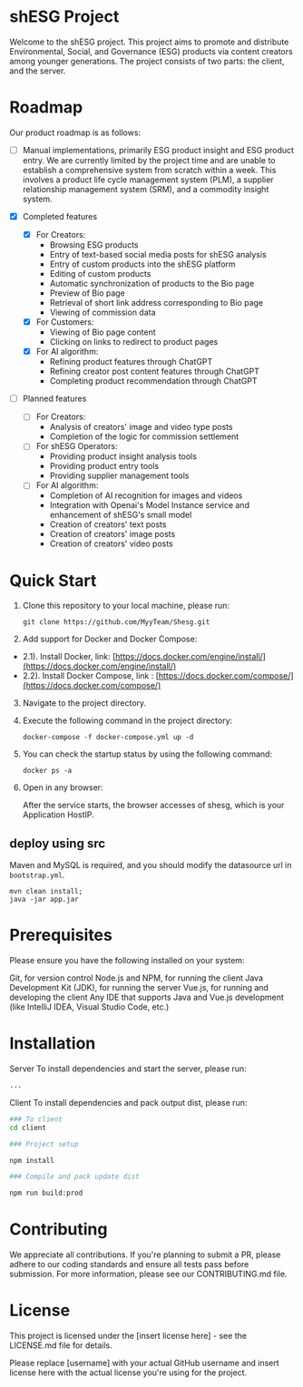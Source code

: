 # shESG Project
Welcome to the shESG project. This project aims to promote and distribute Environmental, Social, and Governance (ESG) products via content creators among younger generations. The project consists of two parts: the client, and the server.

# Roadmap
Our product roadmap is as follows:

- [ ] Manual implementations, primarily ESG product insight and ESG product entry. We are currently limited by the project time and are unable to establish a comprehensive system from scratch within a week. This involves a product life cycle management system (PLM), a supplier relationship management system (SRM), and a commodity insight system.

- [x] Completed features
  - [x] For Creators:
    - Browsing ESG products
    - Entry of text-based social media posts for shESG analysis
    - Entry of custom products into the shESG platform
    - Editing of custom products
    - Automatic synchronization of products to the Bio page
    - Preview of Bio page
    - Retrieval of short link address corresponding to Bio page
    - Viewing of commission data
  - [x] For Customers:
    - Viewing of Bio page content
    - Clicking on links to redirect to product pages
  - [x] For AI algorithm:
    - Refining product features through ChatGPT
    - Refining creator post content features through ChatGPT
    - Completing product recommendation through ChatGPT

- [ ] Planned features
  - [ ] For Creators:
    - Analysis of creators' image and video type posts
    - Completion of the logic for commission settlement
  - [ ] For shESG Operators:
    - Providing product insight analysis tools
    - Providing product entry tools
    - Providing supplier management tools
  - [ ] For AI algorithm:
    - Completion of AI recognition for images and videos
    - Integration with Openai's Model Instance service and enhancement of shESG's small model
    - Creation of creators' text posts
    - Creation of creators' image posts
    - Creation of creators' video posts

# Quick Start
1. Clone this repository to your local machine, please run:
    ```shell
    git clone https://github.com/MyyTeam/Shesg.git
    ```
2.  Add support for Docker and Docker Compose:
- 2.1). Install Docker, link: [https://docs.docker.com/engine/install/](https://docs.docker.com/engine/install/)
- 2.2). Install Docker Compose, link : [https://docs.docker.com/compose/](https://docs.docker.com/compose/)
3. Navigate to the project directory.
4. Execute the following command in the project directory:
    ```shell
    docker-compose -f docker-compose.yml up -d
    ```
5. You can check the startup status by using the following command:
    ```shell
    docker ps -a
    ```
6. Open in any browser:

    After the service starts, the browser accesses of shesg, which is your Application HostIP.

## deploy using src
Maven and MySQL is required, and you should modify the datasource url in `bootstrap.yml`.
```shell
mvn clean install;
java -jar app.jar
```

# Prerequisites
Please ensure you have the following installed on your system:

Git, for version control
Node.js and NPM, for running the client
Java Development Kit (JDK), for running the server
Vue.js, for running and developing the client
Any IDE that supports Java and Vue.js development (like IntelliJ IDEA, Visual Studio Code, etc.)

# Installation
Server
To install dependencies and start the server, please run:
```bash
...
```

Client
To install dependencies and pack output dist, please run:
```bash
### To client
cd client 

### Project setup

npm install  

### Compile and pack update dist

npm run build:prod

```

# Contributing
We appreciate all contributions. If you're planning to submit a PR, please adhere to our coding standards and ensure all tests pass before submission. For more information, please see our CONTRIBUTING.md file.

# License
This project is licensed under the [insert license here] - see the LICENSE.md file for details.

Please replace [username] with your actual GitHub username and insert license here with the actual license you're using for the project.

